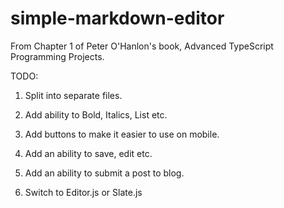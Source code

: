 # simple-markdown-editor

From Chapter 1 of Peter O'Hanlon's book, Advanced TypeScript Programming Projects.

TODO:

1. Split into separate files.

2. Add ability to Bold, Italics, List etc.

3. Add buttons to make it easier to use on mobile.

4. Add an ability to save, edit etc.

5. Add an ability to submit a post to blog.

6. Switch to Editor.js or Slate.js
